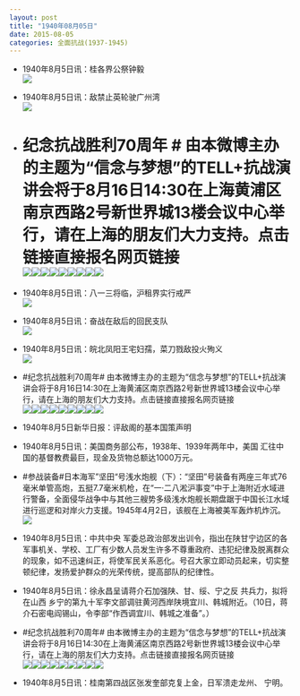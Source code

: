 ```yaml
---
layout: post
title: "1940年08月05日"
date: 2015-08-05
categories: 全面抗战(1937-1945)
---
```


<meta name="referrer" content="no-referrer" />

- 1940年8月5日讯：桂各界公祭钟毅 <br/><img src="https://ww3.sinaimg.cn/large/aca367d8jw1eus4t5tiucj206r05vaal.jpg" />

- 1940年8月5日讯：敌禁止英轮驶广州湾 <br/><img src="https://ww4.sinaimg.cn/large/aca367d8jw1eus32yuv3aj20fm077zl8.jpg" />

- # 纪念抗战胜利70周年 # 由本微博主办的主题为“信念与梦想”的TELL+抗战演讲会将于8月16日14:30在上海黄浦区南京西路2号新世界城13楼会议中心举行，请在上海的朋友们大力支持。点击链接直接报名网页链接 <br/><img src="https://ww1.sinaimg.cn/large/aca367d8jw1eus1wc2lwpj20sa0zkgpo.jpg" /><img src="https://ww4.sinaimg.cn/large/aca367d8jw1eus1wd1jiwj20zk0q0q8f.jpg" /><img src="https://ww2.sinaimg.cn/large/aca367d8jw1eus1wdk46yj20ra0zktcf.jpg" /><img src="https://ww2.sinaimg.cn/large/aca367d8jw1eus1wdz2rmj20zk0sfadt.jpg" /><img src="https://ww3.sinaimg.cn/large/aca367d8jw1eus1wegipmj21kw11w420.jpg" /><img src="https://ww2.sinaimg.cn/large/aca367d8jw1eus1weqyqej20zk0qw0xa.jpg" /><img src="https://ww1.sinaimg.cn/large/aca367d8jw1eus1wf5whoj20yf0zkn2y.jpg" /><img src="https://ww1.sinaimg.cn/large/aca367d8jw1eus1wfgg52j20ws0zk43q.jpg" /><img src="https://ww2.sinaimg.cn/large/aca367d8jw1eus1wfn2p1j20re0zkq6q.jpg" />

- 1940年8月5日讯：八一三将临，沪租界实行戒严 <br/><img src="https://ww3.sinaimg.cn/large/aca367d8jw1eus1bskd4tj20a40j3acy.jpg" />

- 1940年8月5日讯：奋战在敌后的回民支队 <br/><img src="https://ww4.sinaimg.cn/large/aca367d8jw1eurzlw23fnj20oz1jptut.jpg" />

- 1940年8月5日讯：皖北凤阳王宅妇孺，菜刀戮敌投火殉义 <br/><img src="https://ww4.sinaimg.cn/large/aca367d8jw1eurue4kef1j20fl0dzjt5.jpg" />

- #纪念抗战胜利70周年#   由本微博主办的主题为“信念与梦想”的TELL+抗战演讲会将于8月16日14:30在上海黄浦区南京西路2号新世界城13楼会议中心举行，请在上海的朋友们大力支持。点击链接直接报名网页链接 <br/><img src="https://ww1.sinaimg.cn/large/aca367d8jw1eurmb7u6f8j20zk0rmaf9.jpg" /><img src="https://ww4.sinaimg.cn/large/aca367d8jw1eurmb81qe7j20zk0o6q85.jpg" /><img src="https://ww3.sinaimg.cn/large/aca367d8jw1eurmb8aia4j20zk0ragqz.jpg" /><img src="https://ww4.sinaimg.cn/large/aca367d8jw1eurmb8ivdgj20zk0sijx0.jpg" /><img src="https://ww2.sinaimg.cn/large/aca367d8jw1eurmb8rjjfj21kw11xdkg.jpg" /><img src="https://ww4.sinaimg.cn/large/aca367d8jw1eurmb936vlj20zk0ragqz.jpg" /><img src="https://ww3.sinaimg.cn/large/aca367d8jw1eurmb911ngj20zk0qv78v.jpg" /><img src="https://ww4.sinaimg.cn/large/aca367d8jw1eurmb96wzqj20nk0zkq5r.jpg" /><img src="https://ww3.sinaimg.cn/large/aca367d8jw1eurmb9bswtj20zk0nsn0c.jpg" />

- 1940年8月5日新华日报：评敌阁的基本国策声明 

- 1940年8月5日讯：美国商务部公布，1938年、1939年两年中，美国 汇往中国的基督教费最巨，现金及货物总额达1000万元。 

- #参战装备#日本海军”坚田“号浅水炮舰（下）：“坚田”号装备有两座三年式76毫米单管高炮，五挺7.7毫米机枪，在“一·二八淞沪事变”中于上海附近水域进行警备，全面侵华战争中与其他三艘势多级浅水炮舰长期盘踞于中国长江水域进行巡逻和对岸火力支援。1945年4月2日，该舰在上海被美军轰炸机炸沉。 <br/><img src="https://ww1.sinaimg.cn/large/aca367d8jw1eurj4h1llfj20m80s6ahq.jpg" />

- 1940年8月5日讯：中共中央 军委总政治部发出训令，指出在陕甘宁边区的各军事机关、学校、工厂有少数人员发生许多不尊重政府、违犯纪律及脱离群众的现象，如不迅速纠正，将使军民关系恶化。号召大家立即动员起来，切实整顿纪律，发扬爱护群众的光荣传统，提高部队的纪律性。 

- 1940年8月5日讯：徐永昌呈请蒋介石加强陕、甘、绥、宁之反 共兵力，拟将在山西 乡宁的第九十军李文部调驻黄河西岸陕境宜川、韩城附近。（10日，蒋 介石密电阎锡山，令李部“作西调宜川、韩城之准备”。） 

- #纪念抗战胜利70周年#  由本微博主办的主题为“信念与梦想”的TELL+抗战演讲会将于8月16日14:30在上海黄浦区南京西路2号新世界城13楼会议中心举行，请在上海的朋友们大力支持。点击链接直接报名网页链接 <br/><img src="https://ww1.sinaimg.cn/large/aca367d8jw1eurdmbqpuij20zk0obdk8.jpg" /><img src="https://ww1.sinaimg.cn/large/aca367d8jw1eurdmc0dh5j20te0zkdj1.jpg" /><img src="https://ww4.sinaimg.cn/large/aca367d8jw1eurdmcb6kij20wl0zkq77.jpg" /><img src="https://ww2.sinaimg.cn/large/aca367d8jw1eurdmcfjz5j20qw0zk76r.jpg" /><img src="https://ww3.sinaimg.cn/large/aca367d8jw1eurdmct81yj21kw18bjwo.jpg" /><img src="https://ww4.sinaimg.cn/large/aca367d8jw1eurdmcumzoj20zk0on0yc.jpg" /><img src="https://ww1.sinaimg.cn/large/aca367d8jw1eurdmd0jc2j20zk0z9te3.jpg" /><img src="https://ww1.sinaimg.cn/large/aca367d8jw1eurdmd2n4pj20pc0zk0vh.jpg" /><img src="https://ww4.sinaimg.cn/large/aca367d8jw1eurdmdf3ydj20zk0qsjug.jpg" />

- 1940年8月5日讯：桂南第四战区张发奎部克复上金，日军溃走龙州、 宁明。 

